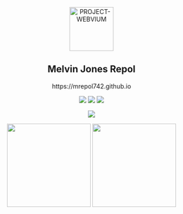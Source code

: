 <p align="center">
 <img width="100px" src="https://github.com/mrepol742/PROJECT-WEBVIUM/blob/master/app/src/main/res/mipmap-xxxhdpi/c.png" align="center" alt="PROJECT-WEBVIUM" />
 <h2 align="center">Melvin Jones Repol</h2>
 <p align="center">https://mrepol742.github.io</p>
</p>

<p align="center">
  <img src="https://img.shields.io/badge/HTML-5-blue.svg">
  <img src="https://img.shields.io/badge/CSS-blue.svg">
  <img src="https://img.shields.io/badge/JavaScript-blue.svg">
</p>
<p align="center">
  <img src="https://wakatime.com/badge/github/mrepol742/mrepol742.github.io.svg" />
</p>
<p align="center">
<img src="https://github.com/mrepol742/mrepol742.github.io/blob/main/images/download.jpg" width="190"> <img src="https://github.com/mrepol742/mrepol742.github.io/blob/main/images/download%20(1).jpg" width="190">
</p>
